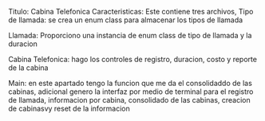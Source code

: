 Titulo: Cabina Telefonica
Caracteristicas:
Este contiene tres archivos,
Tipo de llamada: se crea un enum class para almacenar los tipos de llamada

Llamada: Proporciono una instancia de enum class de tipo de llamada y la duracion

Cabina Telefonica: hago los controles de registro, duracion, costo y reporte de la cabina

Main: en este apartado tengo la funcion que me da el consolidaddo de las cabinas, adicional genero la interfaz 
por medio de terminal para el registro de llamada,
informacion por cabina, consolidado de las cabinas, creacion de cabinasvy reset de la informacion
